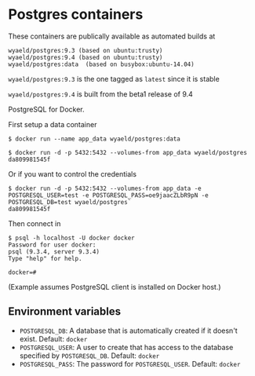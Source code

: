 Postgres containers
=================

These containers are publically available as automated builds at
```
wyaeld/postgres:9.3 (based on ubuntu:trusty)
wyaeld/postgres:9.4 (based on ubuntu:trusty)
wyaeld/postgres:data  (based on busybox:ubuntu-14.04)
```

`wyaeld/postgres:9.3` is the one tagged as `latest` since it is stable

`wyaeld/postgres:9.4` is built from the beta1 release of 9.4

PostgreSQL for Docker.

First setup a data container

    $ docker run --name app_data wyaeld/postgres:data

    $ docker run -d -p 5432:5432 --volumes-from app_data wyaeld/postgres
    da809981545f

Or if you want to control the credentials

    $ docker run -d -p 5432:5432 --volumes-from app_data -e POSTGRESQL_USER=test -e POSTGRESQL_PASS=oe9jaacZLbR9pN -e POSTGRESQL_DB=test wyaeld/postgres`
    da809981545f

Then connect in 

    $ psql -h localhost -U docker docker
    Password for user docker:
    psql (9.3.4, server 9.3.4)
    Type "help" for help.

    docker=#

(Example assumes PostgreSQL client is installed on Docker host.)


## Environment variables

 - `POSTGRESQL_DB`: A database that is automatically created if it doesn't exist. Default: `docker`
 - `POSTGRESQL_USER`: A user to create that has access to the database specified by `POSTGRESQL_DB`. Default: `docker`
 - `POSTGRESQL_PASS`: The password for `POSTGRESQL_USER`. Default: `docker`


